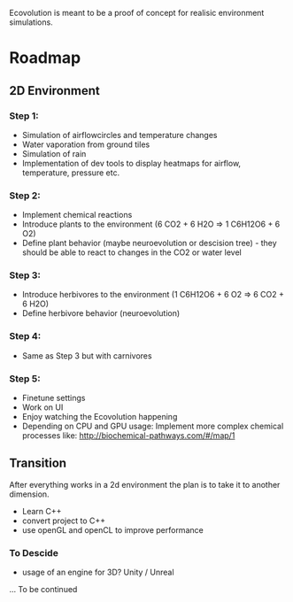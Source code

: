 Ecovolution is meant to be a proof of concept for realisic environment simulations.

# Roadmap

## 2D Environment
### Step 1:
- Simulation of airflowcircles and temperature changes
- Water vaporation from ground tiles
- Simulation of rain
- Implementation of dev tools to display heatmaps for airflow, temperature, pressure etc.

### Step 2:
- Implement chemical reactions
- Introduce plants to the environment (6 CO2 + 6 H2O => 1 C6H12O6 + 6 O2)
- Define plant behavior (maybe neuroevolution or descision tree) - they should be able to react to changes in the CO2 or water level

### Step 3:
- Introduce herbivores to the environment (1 C6H12O6 + 6 O2 => 6 CO2 + 6 H2O)
- Define herbivore behavior (neuroevolution)

### Step 4:
- Same as Step 3 but with carnivores

### Step 5:
- Finetune settings
- Work on UI
- Enjoy watching the Ecovolution happening
- Depending on CPU and GPU usage: Implement more complex chemical processes like: http://biochemical-pathways.com/#/map/1

## Transition

After everything works in a 2d environment the plan is to take it to another dimension.
- Learn C++
- convert project to C++
- use openGL and openCL to improve performance

### To Descide
- usage of an engine for 3D? Unity / Unreal

... To be continued

